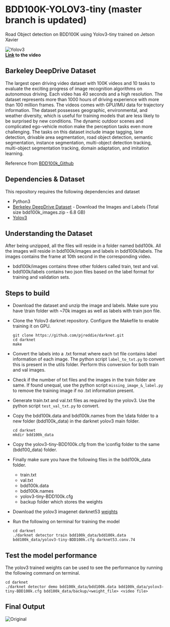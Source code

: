 # BDD100K-YOLOV3-tiny (master branch is updated)

Road Object detection on BDD100K using Yolov3-tiny trained on Jetson Xavier

![Yolov3](yolov3.gif) \
**[Link](https://www.youtube.com/watch?v=Asf7Op9gzO4&t=1s) to the video**

## Barkeley DeepDrive Dataset

The largest open driving video dataset with 100K videos and 10 tasks to evaluate the exciting progress of image recognition algorithms on autonomous driving. Each video has 40 seconds and a high resolution. The dataset represents more than 1000 hours of driving experience with more than 100 million frames. The videos comes with GPU/IMU data for trajectory information. The dataset possesses geographic, environmental, and weather diversity, which is useful for training models that are less likely to be surprised by new conditions. The dynamic outdoor scenes and complicated ego-vehicle motion make the perception tasks even more challenging. The tasks on this dataset include image tagging, lane detection, drivable area segmentation, road object detection, semantic segmentation, instance segmentation, multi-object detection tracking, multi-object segmentation tracking, domain adaptation, and imitation learning.

Reference from [BDD100k_Github](https://github.com/ucbdrive/bdd100k)


## Dependencies & Dataset

This repository requires the following dependencies and dataset
- Python3
- [Berkeley DeepDrive Dataset](https://bdd-data.berkeley.edu/) - Download the Images and Labels (Total size bdd100k_images.zip - 6.8 GB)
- [Yolov3](https://github.com/pjreddie/darknet)


## Understanding the Dataset

After being unzipped, all the files will reside in a folder named bdd100k. All the images will reside in bdd100k/images and labels in bdd100k/labels.  The images contains the frame at 10th second in the corresponding video.

- bdd100k/images contains three other folders called train, test and val.
- bdd100k/labels contains two json files based on the label format for training and validation sets.  


## Steps to build

- Download the dataset and unzip the image and labels. Make sure you have \train folder with ~70k images as well as labels with train json file.
- Clone the Yolov3 darknet repository. Configure the Makefile to enable training it on GPU.
  ```
  git clone https://github.com/pjreddie/darknet.git
  cd darknet
  make
  ```
- Convert the labels into a .txt format where each txt file contains label information of each image. The python script ```label_to_txt.py``` to convert this is present in the utils folder. Perform this conversion for both train and val images.
- Check if the number of txt files and the images in the train folder are same. If found unequal, use the python script ```missing_image_&_label.py``` to remove the training image if no .txt information present.
- Generate train.txt and val.txt files as required by the yolov3. Use the python script ```test_val_txt.py``` to convert.
- Copy the bdd100k.data and bdd100k.names from the \data folder to a new folder (bdd100k_data) in the darknet yolov3 main folder.
  ```
  cd darknet
  mkdir bdd100k_data
  ```
- Copy the yolov3-tiny-BDD100k.cfg from the \config folder to the same (bdd100_data) folder.
- Finally make sure you have the following files in the bdd100k_data folder.
  - train.txt
  - val.txt
  - bdd100k.data
  - bdd100k.names
  - yolov3-tiny-BDD100k.cfg
  - backup folder which stores the weights

- Download the yolov3 imagenet darknet53 [weights](https://pjreddie.com/darknet/yolo/)
- Run the following on terminal for training the model
  ```
  cd darknet
  ./darknet detector train bdd100k_data/bdd100k.data bdd100k_data/yolov3-tiny-BDD100k.cfg darknet53.conv.74
  ```

## Test the model performance

The yolov3 trained weights can be used to see the performance by running the following command on terminal.
```
cd darknet
./darknet detector demo bdd100k_data/bdd100k.data bdd100k_data/yolov3-tiny-BDD100k.cfg bdd100k_data/backup/<weight_file> <video file>
```

## Final Output

![Original](yolov3.jpg)
